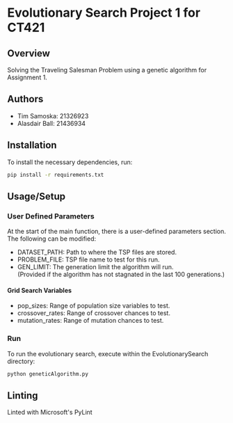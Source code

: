 # Evolutionary Search Project 1 for CT421

## Overview
Solving the Traveling Salesman Problem using a genetic algorithm for Assignment 1.

## Authors
- Tim Samoska: 21326923
- Alasdair Ball: 21436934

## Installation
To install the necessary dependencies, run:
```bash
pip install -r requirements.txt
```

## Usage/Setup
### User Defined Parameters
At the start of the main function, there is a user-defined parameters section.
The following can be modified:
- DATASET_PATH: Path to where the TSP files are stored.
- PROBLEM_FILE: TSP file name to test for this run.
- GEN_LIMIT: The generation limit the algorithm will run.  
             (Provided if the algorithm has not stagnated in the last 100 generations.)
#### Grid Search Variables
- pop_sizes: Range of population size variables to test.
- crossover_rates: Range of crossover chances to test.
- mutation_rates: Range of mutation chances to test.

### Run
To run the evolutionary search, execute within the EvolutionarySearch directory:
```bash
python geneticAlgorithm.py
```

## Linting
Linted with Microsoft's PyLint
